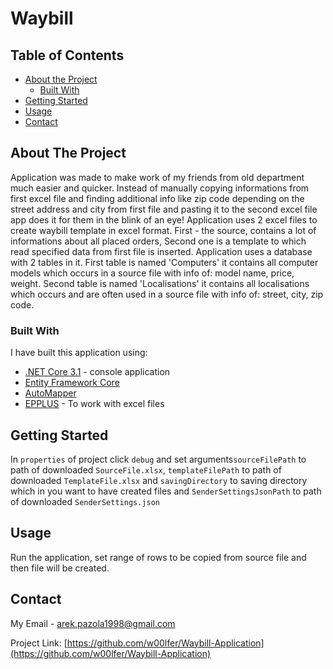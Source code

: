 # Waybill 

<!-- TABLE OF CONTENTS -->
## Table of Contents

* [About the Project](#about-the-project)
  * [Built With](#built-with)
* [Getting Started](#getting-started)
* [Usage](#usage)
* [Contact](#contact)



<!-- ABOUT THE PROJECT -->
## About The Project

Application was made to make work of my friends from old department much easier and quicker. Instead of manually copying informations from first excel file and finding additional info like zip code depending on the street address and city from first file and pasting it to the second excel file app does it for them in the blink of an eye! Application uses 2 excel files to create waybill template in excel format. First - the source, contains a lot of informations about all placed orders, Second one is a template to which read specified data from first file is inserted. Application uses a database with 2 tables in it. First table is named 'Computers' it contains all computer models which occurs in a source file with info of: model name, price, weight. Second table is named 'Localisations' it contains all localisations which occurs and are often used in a source file with info of: street, city, zip code.

### Built With
I have built this application using:
* [.NET Core 3.1](https://docs.microsoft.com/pl-pl/dotnet/core/) - console application
* [Entity Framework Core](https://docs.microsoft.com/pl-pl/ef/core/) 
* [AutoMapper](https://automapper.org) 
* [EPPLUS](https://github.com/JanKallman/EPPlus) - To work with excel files


<!-- GETTING STARTED -->
## Getting Started

In ```properties``` of project click ```debug``` and set arguments```sourceFilePath``` to path of downloaded ```SourceFile.xlsx```, ```templateFilePath``` to path of downloaded ```TemplateFile.xlsx``` and ```savingDirectory``` to saving directory which in you want to have created files and ```SenderSettingsJsonPath``` to path of downloaded ```SenderSettings.json```

## Usage

Run the application, set range of rows to be copied from source file and then file will be created. 

<!-- CONTACT -->
## Contact

My Email  - arek.pazola1998@gmail.com

Project Link: [https://github.com/w00lfer/Waybill-Application](https://github.com/w00lfer/Waybill-Application)

